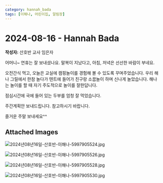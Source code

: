 ```yaml
---
category: hannah_bada
tags: [이해나, 어린이집, 알림장]
---
```


# 2024-08-16 - Hannah Bada

**작성자:** 산호반 교사 임은자  

어머니~ 연휴는 잘 보내셨나요. 말복이 지났다고, 아침, 저녁은 선선한 바람이 부네요.

오전간식 먹고, 오늘은 교실에 캠핑놀이를 경험해 볼 수 있도록 꾸며주었습니다. 우리 해나 그릴에서 한참 놀다가 텐트에 들어가 친구랑 소꿉놀이 하며 신나게 놀았습니다. 해나는 놀이를 할 때 자기 주도적으로 놀이를 잘한답니다.

점심시간에 국에 들어 있는 두부를 엄청 잘 먹었습니다.

주간계획안 보내드립니다. 참고하시기 바랍니다.

즐거운 주말 보내세요^^

## Attached Images
![2024년08년16일-산호반-이해나-5997905524.jpg](d:\Users\hannah\Downloads\kids\photo\2024년08년16일-산호반-이해나-5997905524.jpg)

![2024년08년16일-산호반-이해나-5997905526.jpg](d:\Users\hannah\Downloads\kids\photo\2024년08년16일-산호반-이해나-5997905526.jpg)

![2024년08년16일-산호반-이해나-5997905528.jpg](d:\Users\hannah\Downloads\kids\photo\2024년08년16일-산호반-이해나-5997905528.jpg)

![2024년08년16일-산호반-이해나-5997905530.jpg](d:\Users\hannah\Downloads\kids\photo\2024년08년16일-산호반-이해나-5997905530.jpg)

